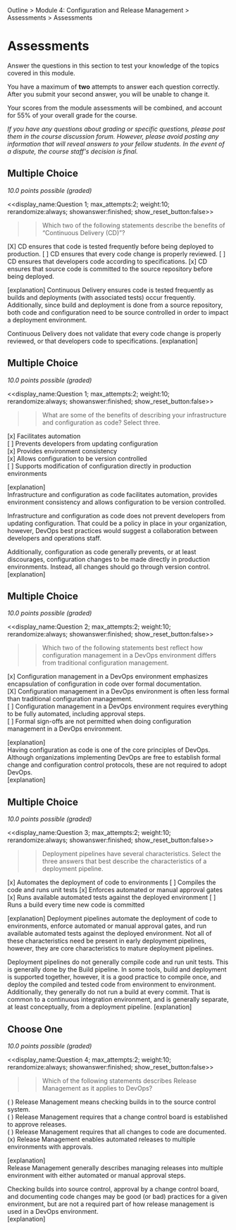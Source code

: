 Outline > Module 4: Configuration and Release Management > Assessments > Assessments 

# Assessments #

Answer the questions in this section to test your knowledge of the topics covered in this module.

You have a maximum of **two** attempts to answer each question correctly. After you submit your second answer, you will be unable to change it.

Your scores from the module assessments will be combined, and account for 55% of your overall grade for the course.

*If you have any questions about grading or specific questions, please post them in the course discussion forum. However, please avoid posting any information that will reveal answers to your fellow students. In the event of a dispute, the course staff's decision is final.*


## Multiple Choice ##
*10.0 points possible (graded)*

<<display_name:Question 1; max_attempts:2; weight:10; rerandomize:always; showanswer:finished; show_reset_button:false>>

>>Which two of the following statements describe the benefits of “Continuous Delivery (CD)”?

[X] CD ensures that code is tested frequently before being deployed to production.
[ ] CD ensures that every code change is properly reviewed.
[ ] CD ensures that developers code according to specifications.
[x] CD ensures that source code is committed to the source repository before being deployed.

[explanation]
Continuous Delivery ensures code is tested frequently as builds and deployments (with associated tests) occur frequently. Additionally, since build and deployment is done from a source repository, both code and configuration need to be source controlled in order to impact a deployment environment.

Continuous Delivery does not validate that every code change is properly reviewed, or that developers code to specifications.
[explanation]


## Multiple Choice ##
*10.0 points possible (graded)*

<<display_name:Question 1; max_attempts:2; weight:10; rerandomize:always; showanswer:finished; show_reset_button:false>>

>>What are some of the benefits of describing your infrastructure and configuration as code? Select three.

[x] Facilitates automation   
[ ] Prevents developers from updating configuration   
[x] Provides environment consistency   
[x] Allows configuration to be version controlled   
[ ] Supports modification of configuration directly in production environments

[explanation]   
Infrastructure and configuration as code facilitates automation, provides environment consistency and allows configuration to be version controlled. 

Infrastructure and configuration as code does not prevent developers from updating configuration. That could be a policy in place in your organization, however, DevOps best practices would suggest a collaboration between developers and operations staff.  

Additionally, configuration as code generally prevents, or at least discourages, configuration changes to be made directly in production environments.  Instead, all changes should go through version control.   
[explanation]


## Multiple Choice ##
*10.0 points possible (graded)*

<<display_name:Question 2; max_attempts:2; weight:10; rerandomize:always; showanswer:finished; show_reset_button:false>>

>>Which two of the following statements best reflect how configuration management in a DevOps environment differs from traditional configuration management.

[x] Configuration management in a DevOps environment emphasizes encapsulation of configuration in code over formal documentation.   
[X] Configuration management in a DevOps environment is often less formal than traditional configuration management.   
[ ] Configuration management in a DevOps environment requires everything to be fully automated, including approval steps.   
[ ] Formal sign-offs are not permitted when doing configuration management in a DevOps environment.

[explanation]   
Having configuration as code is one of the core principles of DevOps. Although organizations implementing DevOps are free to establish formal change and configuration control protocols, these are not required to adopt DevOps.   
[explanation]


## Multiple Choice ##
*10.0 points possible (graded)*

<<display_name:Question 3; max_attempts:2; weight:10; rerandomize:always; showanswer:finished; show_reset_button:false>>

>>Deployment pipelines have several characteristics. Select the three answers that best describe the characteristics of a deployment pipeline.

[x] Automates the deployment of code to environments
[ ] Compiles the code and runs unit tests
[x] Enforces automated or manual approval gates
[x] Runs available automated tests against the deployed environment
[ ] Runs a build every time new code is committed

[explanation]
Deployment pipelines automate the deployment of code to environments, enforce automated or manual approval gates, and run available automated tests against the deployed environment. Not all of these characteristics need be present in early deployment pipelines, however, they are core characteristics to mature deployment pipelines. 

Deployment pipelines do not generally compile code and run unit tests. This is generally done by the Build pipeline.  In some tools, build and deployment is supported together, however, it is a good practice to compile once, and deploy the compiled and tested code from environment to environment.  Additionally, they generally do not run a build at every commit. That is common to a continuous integration environment, and is generally separate, at least conceptually, from a deployment pipeline.
[explanation]


## Choose One ##
*10.0 points possible (graded)*

<<display_name:Question 4; max_attempts:2; weight:10; rerandomize:always; showanswer:finished; show_reset_button:false>>

>>Which of the following statements describes Release Management as it applies to DevOps? 

( ) Release Management means checking builds in to the source control system.    
( ) Release Management requires that a change control board is established to approve releases.   
( ) Release Management requires that all changes to code are documented.    
(x) Release Management enables automated releases to multiple environments with approvals. 

[explanation]   
Release Management generally describes managing releases into multiple environment with either automated or manual approval steps. 

Checking builds into source control, approval by a change control board, and documenting code changes may be good (or bad) practices for a given environment, but are not a required part of how release management is used in a DevOps environment.   
[explanation]


